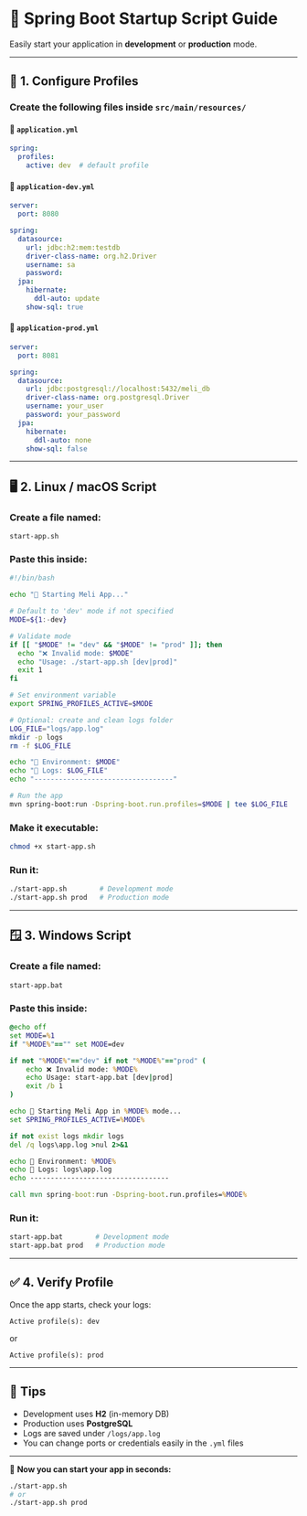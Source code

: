 # 🚀 Spring Boot Startup Script Guide  
Easily start your application in **development** or **production** mode.

---

## 🧩 1. Configure Profiles

### Create the following files inside `src/main/resources/`

#### 📄 `application.yml`
```yaml
spring:
  profiles:
    active: dev  # default profile
```

#### 📄 `application-dev.yml`
```yaml
server:
  port: 8080

spring:
  datasource:
    url: jdbc:h2:mem:testdb
    driver-class-name: org.h2.Driver
    username: sa
    password:
  jpa:
    hibernate:
      ddl-auto: update
    show-sql: true
```

#### 📄 `application-prod.yml`
```yaml
server:
  port: 8081

spring:
  datasource:
    url: jdbc:postgresql://localhost:5432/meli_db
    driver-class-name: org.postgresql.Driver
    username: your_user
    password: your_password
  jpa:
    hibernate:
      ddl-auto: none
    show-sql: false
```

---

## 🖥️ 2. Linux / macOS Script

### Create a file named:
```
start-app.sh
```

### Paste this inside:
```bash
#!/bin/bash

echo "🚀 Starting Meli App..."

# Default to 'dev' mode if not specified
MODE=${1:-dev}

# Validate mode
if [[ "$MODE" != "dev" && "$MODE" != "prod" ]]; then
  echo "❌ Invalid mode: $MODE"
  echo "Usage: ./start-app.sh [dev|prod]"
  exit 1
fi

# Set environment variable
export SPRING_PROFILES_ACTIVE=$MODE

# Optional: create and clean logs folder
LOG_FILE="logs/app.log"
mkdir -p logs
rm -f $LOG_FILE

echo "🌱 Environment: $MODE"
echo "📝 Logs: $LOG_FILE"
echo "----------------------------------"

# Run the app
mvn spring-boot:run -Dspring-boot.run.profiles=$MODE | tee $LOG_FILE
```

### Make it executable:
```bash
chmod +x start-app.sh
```

### Run it:
```bash
./start-app.sh        # Development mode
./start-app.sh prod   # Production mode
```

---

## 🪟 3. Windows Script

### Create a file named:
```
start-app.bat
```

### Paste this inside:
```bat
@echo off
set MODE=%1
if "%MODE%"=="" set MODE=dev

if not "%MODE%"=="dev" if not "%MODE%"=="prod" (
    echo ❌ Invalid mode: %MODE%
    echo Usage: start-app.bat [dev|prod]
    exit /b 1
)

echo 🚀 Starting Meli App in %MODE% mode...
set SPRING_PROFILES_ACTIVE=%MODE%

if not exist logs mkdir logs
del /q logs\app.log >nul 2>&1

echo 🌱 Environment: %MODE%
echo 📝 Logs: logs\app.log
echo ----------------------------------

call mvn spring-boot:run -Dspring-boot.run.profiles=%MODE%
```

### Run it:
```bash
start-app.bat        # Development mode
start-app.bat prod   # Production mode
```

---

## ✅ 4. Verify Profile

Once the app starts, check your logs:
```
Active profile(s): dev
```
or  
```
Active profile(s): prod
```

---

## 🧠 Tips

- Development uses **H2** (in-memory DB)  
- Production uses **PostgreSQL**
- Logs are saved under `/logs/app.log`
- You can change ports or credentials easily in the `.yml` files

---

🎯 **Now you can start your app in seconds:**
```bash
./start-app.sh
# or
./start-app.sh prod
```
